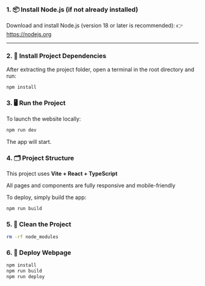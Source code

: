 ### 1. 📦 Install Node.js (if not already installed)

Download and install Node.js (version 18 or later is recommended):
👉 https://nodejs.org

---

### 2. 🧰 Install Project Dependencies

After extracting the project folder, open a terminal in the root directory and run:

```bash
npm install
```

### 3. 🖥️ Run the Project
   To launch the website locally:

```bash
npm run dev
```
The app will start.

### 4. 🗂️ Project Structure
This project uses 
**Vite + React + TypeScript**

All pages and components are fully responsive and mobile-friendly

To deploy, simply build the app:

```bash 
npm run build
```

### 5. 🧹 Clean the Project

```bash 
rm -rf node_modules
```

### 6. 🚀 Deploy Webpage

```bash
npm install 
npm run build
npm run deploy
```